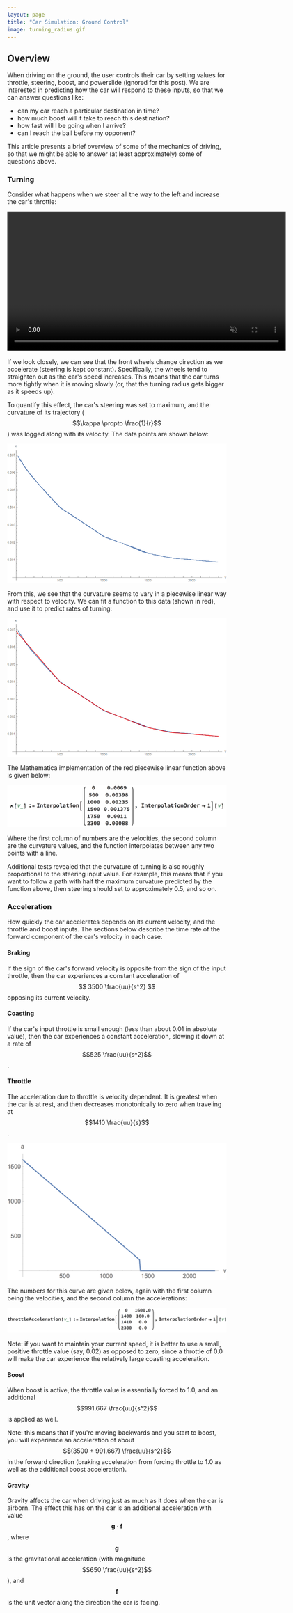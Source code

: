 ```yaml
---
layout: page
title: "Car Simulation: Ground Control"
image: turning_radius.gif
---
```


## Overview

When driving on the ground, the user controls their car by 
setting values for throttle, steering, boost, and powerslide (ignored 
for this post). We are interested in predicting how the car
will respond to these inputs, so that we can answer questions like:

- can my car reach a particular destination in time?
- how much boost will it take to reach this destination?
- how fast will I be going when I arrive?
- can I reach the ball before my opponent?

This article presents a brief overview of some of the mechanics
of driving, so that we might be able to answer (at least approximately)
some of questions above.

### Turning

Consider what happens when we steer all the way to the left
and increase the car's throttle:

<video autoplay loop muted width="640">
<source type="video/webm" src="turning_radius.webm">
</video>

If we look closely, we can see that the front wheels change direction
as we accelerate (steering is kept constant). Specifically, the wheels
tend to straighten out as the car's speed increases. This means that the
car turns more tightly when it is moving slowly (or, that the turning
radius gets bigger as it speeds up). 

To quantify this effect, the car's steering was set to maximum, and
the curvature of its trajectory ($$\kappa \propto \frac{1}{r}$$) was 
logged along with its velocity. The data points are shown below:

![](turning_curvature.png)

From this, we see that the curvature seems to vary in a piecewise linear
way with respect to velocity. We can fit a function to this data (shown
in red), and use it to predict rates of turning:

![](turning_curvature_with_fit.png)

The Mathematica implementation of the red piecewise linear function above 
is given below:

![](curvature.png)

Where the first column of numbers are the velocities, the second column
are the curvature values, and the function interpolates between any
two points with a line.

Additional tests revealed that the curvature of turning is also roughly
proportional to the steering input value. For example, this means that 
if you want to follow a path with half the maximum curvature predicted
by the function above, then steering should set to approximately 0.5,
and so on.

### Acceleration

How quickly the car accelerates depends on its current velocity, and the
throttle and boost inputs. The sections below describe the time rate of 
the forward component of the car's velocity in each case. 

#### Braking

If the sign of the car's forward velocity is opposite from the sign of the input throttle, 
then the car experiences a constant acceleration of $$ 3500 \frac{uu}{s^2} $$ opposing its
current velocity.

#### Coasting

If the car's input throttle is small enough (less than about 0.01 in absolute value), then
the car experiences a constant acceleration, slowing it down at a rate of $$525 \frac{uu}{s^2}$$.

#### Throttle

The acceleration due to throttle is velocity dependent. It is greatest when the car is at rest,
and then decreases monotonically to zero when traveling at $$1410 \frac{uu}{s}$$. 

![](throttle_acceleration_plot.png)

The numbers for this curve are given below, again with the first column being the velocities,
and the second column the accelerations:

![](throttle_acceleration_function.png)

Note: if you want to maintain your current speed, it is better to use a small, positive throttle value (say, 0.02)
as opposed to zero, since a throttle of 0.0 will make the car experience the relatively large coasting acceleration.

#### Boost

When boost is active, the throttle value is essentially forced to 1.0, and an additional $$991.667 \frac{uu}{s^2}$$ is
applied as well.

Note: this means that if you're moving backwards and you start to boost, you will experience an acceleration of about
$$(3500 + 991.667) \frac{uu}{s^2}$$ in the forward direction (braking acceleration from forcing throttle to 1.0 as well
as the additional boost acceleration).

#### Gravity

Gravity affects the car when driving just as much as it does when the car is airborn. The effect this has on the car is
an additional acceleration with value $$ \boldsymbol{g} \cdot \boldsymbol{f} $$, where $$ \boldsymbol{g} $$ is
the gravitational acceleration (with magnitude $$650 \frac{uu}{s^2}$$), and $$\boldsymbol{f}$$ is the unit vector along
the direction the car is facing.
